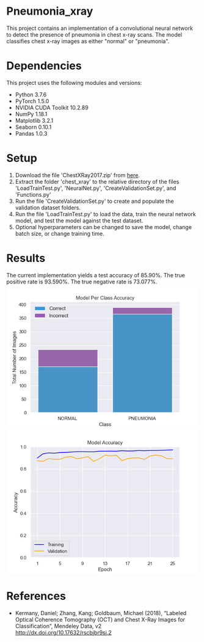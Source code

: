 # Pneumonia_xray
This project contains an implementation of a convolutional neural network to detect the presence of pneumonia in chest x-ray scans. The model classifies chest x-ray images as either "normal" or "pneumonia".

# Dependencies
This project uses the following modules and versions:
* Python 3.7.6
* PyTorch 1.5.0
* NVIDIA CUDA Toolkit 10.2.89
* NumPy 1.18.1
* Matplotlib 3.2.1
* Seaborn 0.10.1
* Pandas 1.0.3

# Setup
1. Download the file 'ChestXRay2017.zip' from [here](https://data.mendeley.com/datasets/rscbjbr9sj/2).
2. Extract the folder 'chest_xray' to the relative directory of the files 'LoadTrainTest.py', 'NeuralNet.py', 'CreateValidationSet.py', and 'Functions.py'
3. Run the file 'CreateValidationSet.py' to create and populate the validation dataset folders.
4. Run the file 'LoadTrainTest.py' to load the data, train the neural network model, and test the model against the test dataset.
5. Optional hyperparameters can be changed to save the model, change batch size, or change training time.

# Results
The current implementation yields a test accuracy of 85.90%. The true positive rate is 93.590%. The true negative rate is 73.077%.
![Graph of Per Class Accuracy](https://github.com/matthew-brinard/Pneumonia_xray/blob/master/PerClassAccuracy.png)
![Graph of training and validation accuracy versus Epoch](https://github.com/matthew-brinard/Pneumonia_xray/blob/master/ModelAccuracy.png)

# References
* Kermany, Daniel; Zhang, Kang; Goldbaum, Michael (2018), “Labeled Optical Coherence Tomography (OCT) and Chest X-Ray Images for Classification”, Mendeley Data, v2
http://dx.doi.org/10.17632/rscbjbr9sj.2
